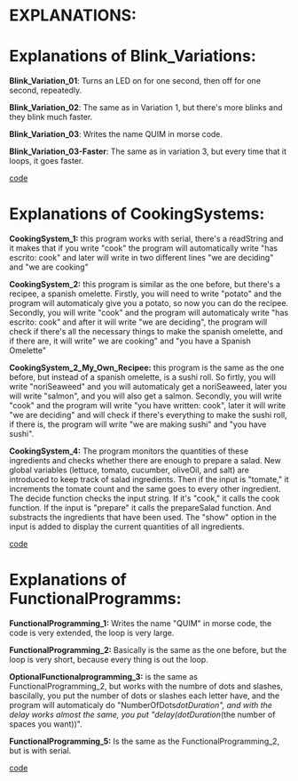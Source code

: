# EXPLANATIONS:

# Explanations of Blink_Variations: 

**Blink_Variation_01**: Turns an LED on for one second, then off for one second, repeatedly.

**Blink_Variation_02**: The same as in Variation 1, but there's more blinks and they blink much faster.

**Blink_Variation_03**: Writes the name QUIM in morse code.

**Blink_Variation_03-Faster**: The same as in variation 3, but every time that it loops, it goes faster.

[code](https://github.com/QuimMontane/J25-programmig-Quim/blob/main/Arduino/Blink_Explanation)



# Explanations of CookingSystems: 

**CookingSystem_1:** this program works with serial, there's a readString and it makes that if you write "cook" the program will 
automatically write "has escrito: cook" and later will write in two different lines "we are deciding" and "we are cooking"


**CookingSystem_2:** this program is similar as the one before, but there's a recipee, a spanish omelette. Firstly, you will need to 
write "potato" and the program will automaticaly give you a potato, so now you can do the recipee. Secondly, you will write "cook" and 
the program will automaticaly write "has escrito: cook" and after it will write "we are deciding", the program will check if there's all 
the necessary things to make the spanish omelette, and if there are, it will write" we are cooking" and "you have a Spanish Omelette"


**CookingSystem_2_My_Own_Recipee:** this program is the same as the one before, but instead of a spanish omelette, is a sushi roll. 
So firtly, you will write "noriSeaweed" and you will automaticaly get a noriSeaweed, later you will write "salmon", and you will also get 
a salmon. Secondly, you will write "cook" and the program will write "you have written: cook", later it will write "we are deciding" 
and will check if there's everything to make the sushi roll, if there is, the program will write "we are making sushi" and "you have 
sushi".

**CookingSystem_4:** The program monitors the quantities of these ingredients and checks whether there are enough to prepare a salad.
New global variables (lettuce, tomato, cucumber, oliveOil, and salt) are introduced to keep track of salad ingredients.
Then if the input is "tomate," it increments the tomate count and the same goes to every other ingredient.
The decide function checks the input string. If it's "cook," it calls the cook function. If the input is "prepare" it calls the 
prepareSalad function. And substracts the ingredients that have been used. The "show" option in the input is added to display the current 
quantities of all ingredients.

[code](https://github.com/QuimMontane/J25-programmig-Quim/blob/main/Arduino/CookingSystem_Explanation)


# Explanations of FunctionalProgramms:

**FunctionalProgramming_1:** Writes the name "QUIM" in morse code, the code is very extended, the loop is very large.

**FunctionalProgramming_2:** Basically is the same as the one before, but the loop is very short, because every thing is out the loop. 

**OptionalFunctionalprogramming_3:** is the same as FunctionalProgramming_2, but works with the numbre of dots and slashes, 
bascilally, you put the number of dots or slashes each letter have, and the program will automaticaly do "NumberOfDots*dotDuration", 
and with the delay works almost the same, you put "delay(dotDuration*(the number of spaces you want))".

**FunctionalProgramming_5:** Is the same as the FunctionalProgramming_2, but is with serial.

[code](https://github.com/QuimMontane/J25-programmig-Quim/blob/main/Arduino/Functionalprogramming_Explanations)



